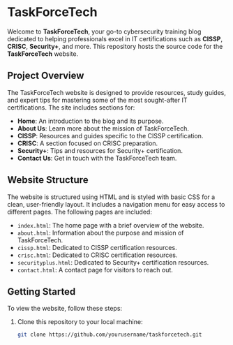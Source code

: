 # TaskForceTech

Welcome to **TaskForceTech**, your go-to cybersecurity training blog dedicated to helping professionals excel in IT certifications such as **CISSP**, **CRISC**, **Security+**, and more. This repository hosts the source code for the **TaskForceTech** website.

## Project Overview

The TaskForceTech website is designed to provide resources, study guides, and expert tips for mastering some of the most sought-after IT certifications. The site includes sections for:

- **Home**: An introduction to the blog and its purpose.
- **About Us**: Learn more about the mission of TaskForceTech.
- **CISSP**: Resources and guides specific to the CISSP certification.
- **CRISC**: A section focused on CRISC preparation.
- **Security+**: Tips and resources for Security+ certification.
- **Contact Us**: Get in touch with the TaskForceTech team.

## Website Structure

The website is structured using HTML and is styled with basic CSS for a clean, user-friendly layout. It includes a navigation menu for easy access to different pages. The following pages are included:

- `index.html`: The home page with a brief overview of the website.
- `about.html`: Information about the purpose and mission of TaskForceTech.
- `cissp.html`: Dedicated to CISSP certification resources.
- `crisc.html`: Dedicated to CRISC certification resources.
- `securityplus.html`: Dedicated to Security+ certification resources.
- `contact.html`: A contact page for visitors to reach out.

## Getting Started

To view the website, follow these steps:

1. Clone this repository to your local machine:
   ```bash
   git clone https://github.com/yourusername/taskforcetech.git
